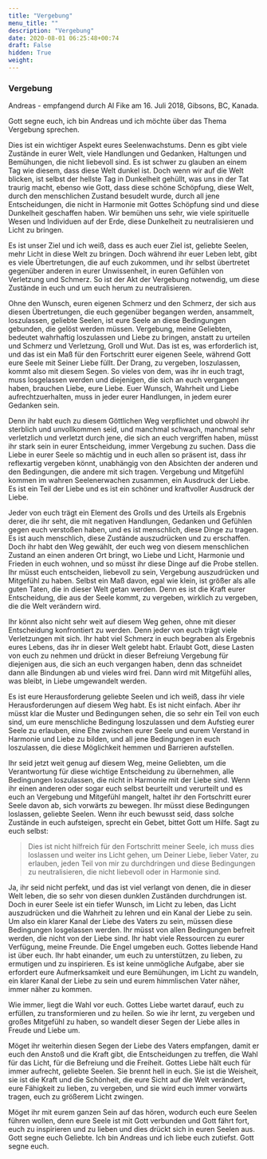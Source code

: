 ```yaml
---
title: "Vergebung"
menu_title: ""
description: "Vergebung"
date: 2020-08-01 06:25:48+00:74
draft: False
hidden: True
weight:
---
```

### Vergebung

Andreas - empfangend durch Al Fike am 16. Juli 2018, Gibsons, BC, Kanada.

Gott segne euch, ich bin Andreas und ich möchte über das Thema Vergebung sprechen.

Dies ist ein wichtiger Aspekt eures Seelenwachstums. Denn es gibt viele Zustände in eurer Welt, viele Handlungen und Gedanken, Haltungen und Bemühungen, die nicht liebevoll sind. Es ist schwer zu glauben an einem Tag wie diesem, dass diese Welt dunkel ist. Doch wenn wir auf die Welt blicken, ist selbst der hellste Tag in Dunkelheit gehüllt, was uns in der Tat traurig macht, ebenso wie Gott, dass diese schöne Schöpfung, diese Welt, durch den menschlichen Zustand besudelt wurde, durch all jene Entscheidungen, die nicht in Harmonie mit Gottes Schöpfung sind und diese Dunkelheit geschaffen haben. Wir bemühen uns sehr, wie viele spirituelle Wesen und Individuen auf der Erde, diese Dunkelheit zu neutralisieren und Licht zu bringen.

Es ist unser Ziel und ich weiß, dass es auch euer Ziel ist, geliebte Seelen, mehr Licht in diese Welt zu bringen. Doch während ihr euer Leben lebt, gibt es viele Übertretungen, die auf euch zukommen, und ihr selbst übertretet gegenüber anderen in eurer Unwissenheit, in euren Gefühlen von Verletzung und Schmerz. So ist der Akt der Vergebung notwendig, um diese Zustände in euch und um euch herum zu neutralisieren.

Ohne den Wunsch, euren eigenen Schmerz und den Schmerz, der sich aus diesen Übertretungen, die euch gegenüber begangen werden, ansammelt, loszulassen, geliebte Seelen, ist eure Seele an diese Bedingungen gebunden, die gelöst werden müssen. Vergebung, meine Geliebten, bedeutet wahrhaftig loszulassen und Liebe zu bringen, anstatt zu urteilen und Schmerz und Verletzung, Groll und Wut. Das ist es, was erforderlich ist, und das ist ein Maß für den Fortschritt eurer eigenen Seele, während Gott eure Seele mit Seiner Liebe füllt. Der Drang, zu vergeben, loszulassen, kommt also mit diesem Segen. So vieles von dem, was ihr in euch tragt, muss losgelassen werden und diejenigen, die sich an euch vergangen haben, brauchen Liebe, eure Liebe. Euer Wunsch, Wahrheit und Liebe aufrechtzuerhalten, muss in jeder eurer Handlungen, in jedem eurer Gedanken sein.

Denn ihr habt euch zu diesem Göttlichen Weg verpflichtet und obwohl ihr sterblich und unvollkommen seid, und manchmal schwach, manchmal sehr verletzlich und verletzt durch jene, die sich an euch vergriffen haben, müsst ihr stark sein in eurer Entscheidung, immer Vergebung zu suchen. Dass die Liebe in eurer Seele so mächtig und in euch allen so präsent ist, dass ihr reflexartig vergeben könnt, unabhängig von den Absichten der anderen und den Bedingungen, die andere mit sich tragen. Vergebung und Mitgefühl kommen im wahren Seelenerwachen zusammen, ein Ausdruck der Liebe. Es ist ein Teil der Liebe und es ist ein schöner und kraftvoller Ausdruck der Liebe.

Jeder von euch trägt ein Element des Grolls und des Urteils als Ergebnis derer, die ihr seht, die mit negativen Handlungen, Gedanken und Gefühlen gegen euch verstoßen haben, und es ist menschlich, diese Dinge zu tragen. Es ist auch menschlich, diese Zustände auszudrücken und zu erschaffen. Doch ihr habt den Weg gewählt, der euch weg von diesem menschlichen Zustand an einen anderen Ort bringt, wo Liebe und Licht, Harmonie und Frieden in euch wohnen, und so müsst ihr diese Dinge auf die Probe stellen. Ihr müsst euch entscheiden, liebevoll zu sein, Vergebung auszudrücken und Mitgefühl zu haben. Selbst ein Maß davon, egal wie klein, ist größer als alle guten Taten, die in dieser Welt getan werden. Denn es ist die Kraft eurer Entscheidung, die aus der Seele kommt, zu vergeben, wirklich zu vergeben, die die Welt verändern wird.

Ihr könnt also nicht sehr weit auf diesem Weg gehen, ohne mit dieser Entscheidung konfrontiert zu werden. Denn jeder von euch trägt viele Verletzungen mit sich. Ihr habt viel Schmerz in euch begraben als Ergebnis eures Lebens, das ihr in dieser Welt gelebt habt. Erlaubt Gott, diese Lasten von euch zu nehmen und drückt in dieser Befreiung Vergebung für diejenigen aus, die sich an euch vergangen haben, denn das schneidet dann alle Bindungen ab und vieles wird frei. Dann wird mit Mitgefühl alles, was bleibt, in Liebe umgewandelt werden.

Es ist eure Herausforderung geliebte Seelen und ich weiß, dass ihr viele Herausforderungen auf diesem Weg habt. Es ist nicht einfach. Aber ihr müsst klar die Muster und Bedingungen sehen, die so sehr ein Teil von euch sind, um eure menschliche Bedingung loszulassen und dem Aufstieg eurer Seele zu erlauben, eine Ehe zwischen eurer Seele und eurem Verstand in Harmonie und Liebe zu bilden, und all jene Bedingungen in euch loszulassen, die diese Möglichkeit hemmen und Barrieren aufstellen.

Ihr seid jetzt weit genug auf diesem Weg, meine Geliebten, um die Verantwortung für diese wichtige Entscheidung zu übernehmen, alle Bedingungen loszulassen, die nicht in Harmonie mit der Liebe sind. Wenn ihr einen anderen oder sogar euch selbst beurteilt und verurteilt und es euch an Vergebung und Mitgefühl mangelt, haltet ihr den Fortschritt eurer Seele davon ab, sich vorwärts zu bewegen. Ihr müsst diese Bedingungen loslassen, geliebte Seelen. Wenn ihr euch bewusst seid, dass solche Zustände in euch aufsteigen, sprecht ein Gebet, bittet Gott um Hilfe. Sagt zu euch selbst:

> Dies ist nicht hilfreich für den Fortschritt meiner Seele, ich muss dies loslassen und weiter ins Licht gehen, um Deiner Liebe, lieber Vater, zu erlauben, jeden Teil von mir zu durchdringen und diese Bedingungen zu neutralisieren, die nicht liebevoll oder in Harmonie sind.

Ja, ihr seid nicht perfekt, und das ist viel verlangt von denen, die in dieser Welt leben, die so sehr von diesen dunklen Zuständen durchdrungen ist. Doch in eurer Seele ist ein tiefer Wunsch, im Licht zu leben, das Licht auszudrücken und die Wahrheit zu lehren und ein Kanal der Liebe zu sein. Um also ein klarer Kanal der Liebe des Vaters zu sein, müssen diese Bedingungen losgelassen werden. Ihr müsst von allen Bedingungen befreit werden, die nicht von der Liebe sind. Ihr habt viele Ressourcen zu eurer Verfügung, meine Freunde. Die Engel umgeben euch. Gottes liebende Hand ist über euch. Ihr habt einander, um euch zu unterstützen, zu lieben, zu ermutigen und zu inspirieren. Es ist keine unmögliche Aufgabe, aber sie erfordert eure Aufmerksamkeit und eure Bemühungen, im Licht zu wandeln, ein klarer Kanal der Liebe zu sein und eurem himmlischen Vater näher, immer näher zu kommen.

Wie immer, liegt die Wahl vor euch. Gottes Liebe wartet darauf, euch zu erfüllen, zu transformieren und zu heilen. So wie ihr lernt, zu vergeben und großes Mitgefühl zu haben, so wandelt dieser Segen der Liebe alles in Freude und Liebe um.

Möget ihr weiterhin diesen Segen der Liebe des Vaters empfangen, damit er euch den Anstoß und die Kraft gibt, die Entscheidungen zu treffen, die Wahl für das Licht, für die Befreiung und die Freiheit. Gottes Liebe hält euch für immer aufrecht, geliebte Seelen. Sie brennt hell in euch. Sie ist die Weisheit, sie ist die Kraft und die Schönheit, die eure Sicht auf die Welt verändert, eure Fähigkeit zu lieben, zu vergeben, und sie wird euch immer vorwärts tragen, euch zu größerem Licht zwingen.

Möget ihr mit eurem ganzen Sein auf das hören, wodurch euch eure Seelen führen wollen, denn eure Seele ist mit Gott verbunden und Gott fährt fort, euch zu inspirieren und zu lieben und dies drückt sich in euren Seelen aus. Gott segne euch Geliebte. Ich bin Andreas und ich liebe euch zutiefst. Gott segne euch.
